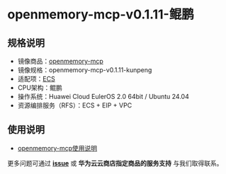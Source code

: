 # openmemory-mcp-v0.1.11-鲲鹏

## 规格说明

- 镜像商品：[openmemory-mcp]()
- 镜像规格：openmemory-mcp-v0.1.11-kunpeng
- 适配项：[ECS](https://support.huaweicloud.com/ecs/index.html)
- CPU架构：鲲鹏
- 操作系统：Huawei Cloud EulerOS 2.0 64bit / Ubuntu 24.04
- 资源编排服务（RFS）：ECS + EIP + VPC

## 使用说明

- [openmemory-mcp使用说明](./docs/usage_ZH.md)<br>

更多问题可通过 [**issue**](https://github.com/HuaweiCloudDeveloper/openmemory-mcp-image/issues) 或 **华为云云商店指定商品的服务支持** 与我们取得联系。


